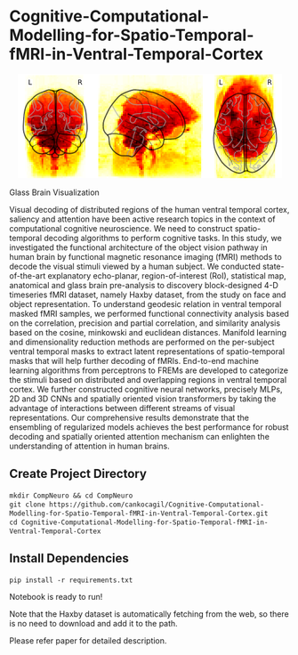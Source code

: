 # Cognitive-Computational-Modelling-for-Spatio-Temporal-fMRI-in-Ventral-Temporal-Cortex

<p align="center">
  <img src="https://github.com/cankocagil/Cognitive-Computational-Modelling-for-Spatio-Temporal-fMRI-in-Ventral-Temporal-Cortex/blob/main/images/explanatory/glass_brain_white.png" />
  <figcaption> Glass Brain Visualization </figcaption>
</p>



Visual decoding of distributed regions of the human ventral temporal cortex, saliency and attention have been active research topics in the context of computational cognitive neuroscience. We need to construct spatio-temporal decoding algorithms to perform cognitive tasks. In this study, we investigated the functional architecture of the object vision pathway in human brain by functional magnetic resonance imaging (fMRI) methods to decode the visual stimuli viewed by a human subject. We conducted state-of-the-art explanatory echo-planar, region-of-interest (RoI), statistical map, anatomical and glass brain pre-analysis to discovery block-designed 4-D timeseries fMRI dataset, namely Haxby dataset, from the study on face and object representation. To understand geodesic relation in ventral temporal masked fMRI samples, we performed functional connectivity analysis based on the correlation, precision and partial correlation, and similarity analysis based on the cosine, minkowski and euclidean distances. Manifold learning and dimensionality reduction methods are performed on the per-subject ventral temporal masks to extract latent representations of spatio-temporal masks that will help further decoding of fMRIs. End-to-end machine learning algorithms from perceptrons to FREMs are developed to categorize the stimuli based on distributed and overlapping regions in ventral temporal cortex. We further constructed cognitive neural networks, precisely MLPs, 2D and 3D  CNNs and spatially oriented vision transformers by taking the advantage of interactions between different streams of visual representations. Our comprehensive results demonstrate that the ensembling of regularized models achieves the best performance for robust decoding and spatially oriented attention mechanism can enlighten the understanding of attention in human brains.   


## Create Project Directory 
```
mkdir CompNeuro && cd CompNeuro
git clone https://github.com/cankocagil/Cognitive-Computational-Modelling-for-Spatio-Temporal-fMRI-in-Ventral-Temporal-Cortex.git
cd Cognitive-Computational-Modelling-for-Spatio-Temporal-fMRI-in-Ventral-Temporal-Cortex
```

## Install Dependencies
```
pip install -r requirements.txt

```

Notebook is ready to run!


Note that the Haxby dataset is automatically fetching from the web, so there is no need to download and add it to the path.

Please refer paper for detailed description. 

